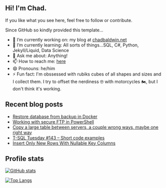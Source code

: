 ## Hi! I'm Chad.

If you like what you see here, feel free to follow or contribute.

Since GitHub so kindly provided this template...

- 🔭 I’m currently working on: my blog at [chadbaldwin.net](https://chadbaldwin.net)
- 🌱 I’m currently learning: All sorts of things...SQL, C#, Python, Jekyll/Liquid, Data Science
- 💬 Ask me about: Anything!
- 📫 How to reach me: [here](https://chadbaldwin.net/link)
- 😄 Pronouns: he/him
- ⚡ Fun fact: I'm obssessed with rubiks cubes of all shapes and sizes and I collect them. I try to offset the nerdiness 🤓 with motorcycles 🏍, but I don't think it's working.

## Recent blog posts

<!--START_SECTION:posts-->
* [Restore database from backup in Docker](https://chadbaldwin.net/2021/11/04/restore-database-in-docker.html)
* [Working with secure FTP in PowerShell](https://chadbaldwin.net/2021/11/01/sftp-in-powershell.html)
* [Copy a large table between servers, a couple wrong ways, maybe one right way](https://chadbaldwin.net/2021/10/19/copy-large-table.html)
* [T-SQL Tuesday #143 – Short code examples](https://chadbaldwin.net/2021/10/12/tsql-tuesday-short-code.html)
* [Insert Only New Rows With Nullable Key Columns](https://chadbaldwin.net/2021/10/08/insert-only-new-rows.html)
<!--END_SECTION:posts-->

## Profile stats

[![GitHub stats](https://github-readme-stats.vercel.app/api?username=chadbaldwin&show_icons=true&theme=github_dark)](https://github.com/anuraghazra/github-readme-stats)

[![Top Langs](https://github-readme-stats.vercel.app/api/top-langs/?username=chadbaldwin&layout=compact&theme=github_dark)](https://github.com/anuraghazra/github-readme-stats)
